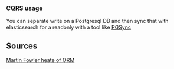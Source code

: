 ### CQRS usage

You can separate write on a Postgresql DB and then sync that with elasticsearch for a readonly with a tool
like [PGSync](https://medium.com/@toluaina/real-time-integration-of-postgresql-with-elasticsearch-with-pgsync-9425ffa9b4e9)



## Sources
[Martin Fowler heate of ORM](https://martinfowler.com/bliki/OrmHate.html)
<br />
